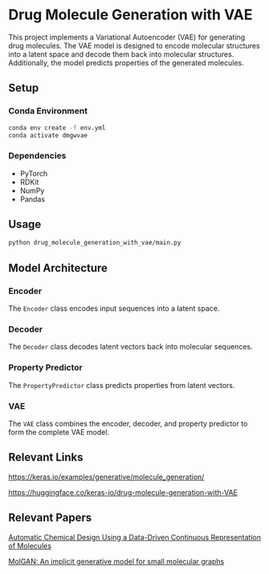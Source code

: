 # Drug Molecule Generation with VAE

This project implements a Variational Autoencoder (VAE) for generating drug molecules. The VAE model is designed to encode molecular structures into a latent space and decode them back into molecular structures. Additionally, the model predicts properties of the generated molecules.

## Setup

### Conda Environment

```bash
conda env create -f env.yml
conda activate dmgwvae
```

### Dependencies

- PyTorch
- RDKit
- NumPy
- Pandas

## Usage

```bash
python drug_molecule_generation_with_vae/main.py
```

## Model Architecture

### Encoder

The `Encoder` class encodes input sequences into a latent space.

### Decoder

The `Decoder` class decodes latent vectors back into molecular sequences.

### Property Predictor

The `PropertyPredictor` class predicts properties from latent vectors.

### VAE

The `VAE` class combines the encoder, decoder, and property predictor to form the complete VAE model.

## Relevant Links

https://keras.io/examples/generative/molecule_generation/

https://huggingface.co/keras-io/drug-molecule-generation-with-VAE

## Relevant Papers

[Automatic Chemical Design Using a Data-Driven Continuous Representation of Molecules](https://pubs.acs.org/doi/10.1021/acscentsci.7b00572)

[MolGAN: An implicit generative model for small molecular graphs](https://arxiv.org/abs/1805.11973)
